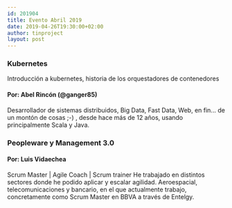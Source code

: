 ```yaml
---
id: 201904
title: Evento Abril 2019
date: 2019-04-26T19:30:00+02:00
author: tinproject
layout: post
---
```


### **Kubernetes** 
Introducción a kubernetes, historia de los orquestadores de contenedores

#### **Por:** Abel Rincón (@ganger85)
Desarrollador de sistemas distribuidos, Big Data, Fast Data, Web, en fin... de un montón de cosas ;-) , desde hace más de 12 años, usando principalmente Scala y Java.

### **Peopleware y Management 3.0**

#### **Por:** Luis Vidaechea
Scrum Master | Agile Coach | Scrum trainer
He trabajado en distintos sectores donde he podido aplicar y escalar agilidad. Aeroespacial, telecomunicaciones y bancario, en el que actualmente trabajo, concretamente como Scrum Master en BBVA a través de Entelgy.